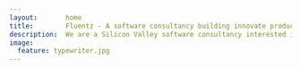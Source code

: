 ```yaml
---
layout:       home
title:        Fluentz - A software consultancy building innovate products
description:  We are a Silicon Valley software consultancy interested in hearing your product ideas and working with you to turn them into to revenue generating products. 
image:
  feature: typewriter.jpg
---
```

